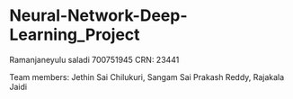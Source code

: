 # Neural-Network-Deep-Learning_Project
Ramanjaneyulu saladi
700751945
CRN: 23441

Team members:
Jethin Sai Chilukuri,
Sangam Sai Prakash Reddy,
Rajakala Jaidi
